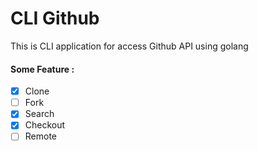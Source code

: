 # CLI Github
This is CLI application for access Github API using golang

#### Some Feature :
 - [x] Clone
 - [ ] Fork
 - [x] Search
 - [x] Checkout
 - [ ] Remote 